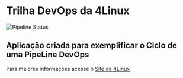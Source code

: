 # Trilha DevOps da 4Linux

<!-- Altere a Flag abaixo com sua URL do seu usuário do Github -->

![Pipeline Status](https://github.com/rbardal/DevOpsLab-HelloWorld/actions/workflows/pipeline.yml/badge.svg) 


## Aplicação criada para exemplificar o Ciclo de uma PipeLine DevOps


Para maiores informações acesse o [Site da 4Linux](https://www.4linux.com.br/cursos/devops)
